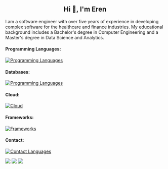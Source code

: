 <h2 align="center"> Hi 👋, I'm Eren </h2>

<p>I am a software engineer with over five years of experience in developing complex software for the healthcare and finance industries. My educational background includes a Bachelor's degree in Computer Engineering and a Master's degree in Data Science and Analytics.</p>

<h4>Programming Languages:</h4>

[![Programming Languages](https://skillicons.dev/icons?i=js,html,css,java,python,c,cpp,cs,r)](https://github.com/ErenUfuktepe/ErenUfuktepe/edit/main/README.md)

<h4>Databases:</h4>

[![Programming Languages](https://skillicons.dev/icons?i=mysql,postgresql)]([https://skillicons.dev](https://github.com/ErenUfuktepe/ErenUfuktepe/edit/main/README.md))

<h4>Cloud:</h4>

[![Cloud](https://skillicons.dev/icons?i=aws,azure,gcp)]([https://skillicons.dev](https://github.com/ErenUfuktepe/ErenUfuktepe/edit/main/README.md))

<h4>Frameworks:</h4>

[![Frameworks](https://skillicons.dev/icons?i=spring,dotnet,react)](https://skillicons.dev)



<h4>Contact:</h4>

[![Contact Languages](https://skillicons.dev/icons?i=linkedin)](https://skillicons.dev)


<p float="center">
  <img  src="https://github-readme-stats.vercel.app/api?username=ErenUfuktepe&theme=prussian&show_icons=true&hide_border=false&count_private=true" />
  <img  src="https://github-readme-streak-stats.herokuapp.com/?user=ErenUfuktepe&theme=prussian&hide_border=false" />
  <img  src="https://github-readme-stats.vercel.app/api/top-langs/?username=ErenUfuktepe&theme=prussian&show_icons=true&hide_border=false&layout=compact"/>
</p>

<!--
**ErenUfuktepe/ErenUfuktepe** is a ✨ _special_ ✨ repository because its `README.md` (this file) appears on your GitHub profile.

Here are some ideas to get you started:

- 🔭 I’m currently working on ...
- 🌱 I’m currently learning ...
- 👯 I’m looking to collaborate on ...
- 🤔 I’m looking for help with ...
- 💬 Ask me about ...
- 📫 How to reach me: ...
- 😄 Pronouns: ...
- ⚡ Fun fact: ...
-->
